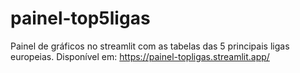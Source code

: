 # painel-top5ligas
Painel de gráficos no streamlit com as tabelas das 5 principais ligas europeias. Disponível em: https://painel-topligas.streamlit.app/
